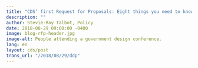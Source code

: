 ```yaml
---
title: "CDS’ first Request for Proposals: Eight things you need to know"
description: ""
author: Stevie-Ray Talbot, Policy
date: 2018-08-29 09:00:00 -0400
image: blog-rfp-header.jpg
image-alt: People attending a government design conference.
lang: en
layout: cds/post
trans_url: "/2018/08/29/ddp"
---
```


